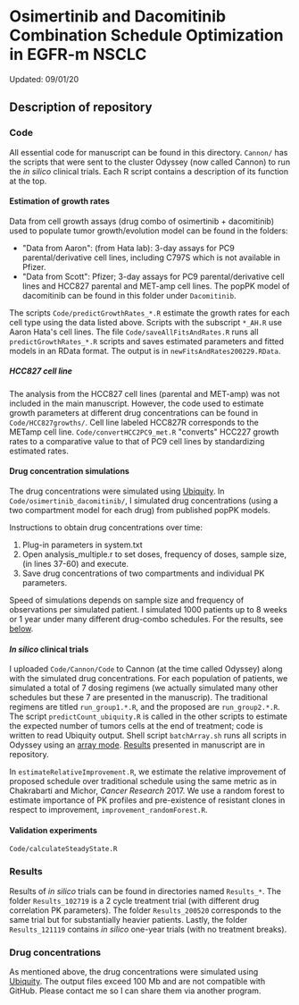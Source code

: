 # Osimertinib and Dacomitinib Combination Schedule Optimization in EGFR-m NSCLC

Updated: 09/01/20

## Description of repository

### Code
All essential code for manuscript can be found in this directory. `Cannon/` has the scripts that were sent to the cluster Odyssey (now called Cannon) to run the *in silico* clinical trials. Each R script contains a description of its function at the top.

#### Estimation of growth rates
Data from cell growth assays (drug combo of osimertinib + dacomitinib) used to populate tumor growth/evolution model can be found in the folders:

- "Data from Aaron": (from Hata lab): 3-day assays for PC9 parental/derivative cell lines, including C797S which is not available in Pfizer. 
- "Data from Scott": Pfizer; 3-day assays for PC9 parental/derivative cell lines and HCC827 parental and MET-amp cell lines. The popPK model of dacomitinib can be found in this folder under `Dacomitinib`.

The scripts `Code/predictGrowthRates_*.R` estimate the growth rates for each cell type using the data listed above. Scripts with the subscript `*_AH.R` use Aaron Hata's cell lines. The file `Code/saveAllFitsAndRates.R` runs all `predictGrowthRates_*.R` scripts and saves estimated parameters and fitted models in an RData format. The output is in `newFitsAndRates200229.RData`.

##### HCC827 cell line
The analysis from the HCC827 cell lines (parental and MET-amp) was not included in the main manuscript. However, the code used to estimate growth parameters at different drug concentrations can be found in `Code/HCC827growths/`. Cell line labeled HCC827R corresponds to the METamp cell line. `Code/convertHCC2PC9_met.R` "converts" HCC227 growth rates to a comparative value to that of PC9 cell lines by standardizing estimated rates. 

#### Drug concentration simulations
The drug concentrations were simulated using [Ubiquity](https://link.springer.com/article/10.1007/s10928-014-9352-6). In `Code/osimertinib_dacomitinib/`, I simulated drug concentrations (using a two compartment model for each drug) from published popPK models. 

Instructions to obtain drug concentrations over time:
1. Plug-in parameters in system.txt
2. Open analysis_multiple.r to set doses, frequency of doses, sample size, (in lines 37-60) and execute.
3. Save drug concentrations of two compartments and individual PK parameters.

Speed of simulations depends on sample size and frequency of observations per simulated patient. I simulated 1000 patients up to 8 weeks or 1 year under many different drug-combo schedules. For the results, see [below](#drug-concentrations).

#### *In silico* clinical trials

I uploaded `Code/Cannon/Code` to Cannon (at the time called Odyssey) along with the simulated drug concentrations. For each population of patients, we simulated a total of 7 dosing regimens (we actually simulated many other schedules but these 7 are presented in the manuscrip). The traditional regimens are titled `run_group1.*.R`, and the proposed are `run_group2.*.R`. The script `predictCount_ubiquity.R` is called in the other scripts to estimate the expected number of tumors cells at the end of treatment; code is written to read Ubiquity output. Shell script `batchArray.sh` runs all scripts in Odyssey using an [array mode](https://docs.rc.fas.harvard.edu/kb/running-jobs/#Job_arrays). [Results](#results) presented in manuscript are in repository.

In `estimateRelativeImprovement.R`, we estimate the relative improvement of proposed schedule over traditional schedule using the same metric as in Chakrabarti and Michor, *Cancer Research* 2017. We use a random forest to estimate importance of PK profiles and pre-existence of resistant clones in respect to improvement, `improvement_randomForest.R`. 


#### Validation experiments

`Code/calculateSteadyState.R`

### Results
Results of *in silico* trials can be found in directories named `Results_*`. The folder `Results_102719` is a 2 cycle treatment trial (with different drug correlation PK parameters). The folder `Results_200520` corresponds to the same trial but for substantially heavier patients. Lastly, the folder `Results_121119` contains *in silico* one-year trials (with no treatment breaks).

### Drug concentrations
As mentioned above, the drug concentrations were simulated using [Ubiquity](https://link.springer.com/article/10.1007/s10928-014-9352-6). The output files exceed 100 Mb and are not compatible with GitHub. Please contact me so I can share them via another program. 